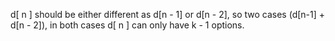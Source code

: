 d[ n ] should be either different as d[n - 1] or d[n - 2], so two cases (d[n-1] + d[n - 2]), in both cases d[ n ] can only have k - 1 options.
